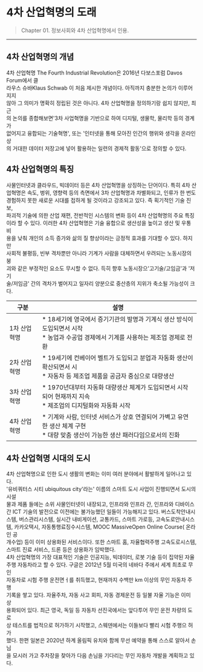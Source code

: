 # 4차 산업혁명의 도래

> Chapter 01. 정보사회와 4차 산업혁명에서 인용.
***

## 4차 산업혁명의 개념
4차 산업혁명 The Fourth Industrial Revolution은 2016년 다보스포럼 Davos Forum에서 클<br>
라우스 슈바Klaus Schwab 이 처음 제시한 개념이다. 아직까지 충분한 논의가 이루어지지<br>
않아 그 의미가 명확히 정립된 것은 아니다. 4차 산업혁명을 정의하기랑 쉽지 않지만, 최근<br>
의 논의를 종합해보면'3차 사업혁명을 기반으로 하여 디지털, 생물학, 물리학 등의 경계가<br>
없어지고 융합되는 기술혁명', 또는 '인터넷을 통해 모아진 인간의 행위와 생각을 온라인상<br>
의 거대한 데이터 저장고에 넣어 활용하는 일련의 경제적 활동'으로 정의할 수 있다.

## 4차 산업혁명의 특징
사물인터넷과 클라우드, 빅데이터 등은 4차 산업혁명을 상징하는 단어이다. 특히 4차 산<br>
업혁명은 속도, 벙위, 영향력 등의 측면에서 3차 산업혁명과 차별화되고, 인류가 한 번도<br>
경험하지 못한 새로운 시대를 접하게 될 것이라고 강조되고 있다. 즉 획기적인 기술 진보,<br>
파괴적 기술에 의한 산업 재편, 전반적인 시스템의 변화 등이 4차 산업혁명의 주요 특징<br>
이라 할 수 있다. 이러한 4차 산업혁명은 기술 융합으로 생산성을 높이고 생산 및 우통 비<br>
용을 낮춰 개인의 소득 증가와 삶의 질 향상이라는 긍정적 효과를 기대할 수 있다. 하지만<br>
사회적 불평등, 빈부 격차뿐만 아니라 기계가 사람을 대체하면서 우려되는 노동시장의 붕<br>
괴와 같은 부정적인 요소도 무시할 수 없다. 득히 향후 노동시장으'고기술/고임금'과 '저기<br>
술/저임금' 간의 격차가 벌어지고 일자리 양분으로 중산층의 지위가 축소될 가능성이 크다.<br>

|구분|설명|
|---|---|
|1차 산업혁명| * 18세기에 영국에서 증기기관의 발명과 기계식 생산 방식이 도입되면서 시작<br>* 농업과 수공업 경제에서 기계를 사용하는 제조업 경제로 전환
|2차 산업혁명| * 19세기에 컨베이어 벨트가 도입되고 분업과 자동화 생산이 확산되면서 시<br>* 자동차 등 제조업 제품을 공금자 중심으로 대량생산
|3차 산업혁명| * 1970년대부터 자동화 대량생산 체계가 도입되면서 시작되어 현재까지 지속<br>* 제조업의 디지털화와 자동화 시작
|4차 산업혁명| * 기계와 사람, 인터넷 서비스가 상호 연결되어 가벽고 유연한 생산 체계 구현<br>* 대량 맞춤 생산이 가능한 생산 패러다임으로서의 진화

## 4차 산업혁명 시대의 도시
4차 산업혁명으로 인한 도시 생활의 변화는 이미 여러 분야에서 활발하게 일어나고 있다.<br>
'유비쿼터스 시티 ubiquitous city'라는' 이름의 스마트 도시 사업이 진행되면서 도시의 시설<br>
물과 제품 들에는 소위 사물인터넷이 내장되고, 인프라와 인프라 간, 인프라와 디바이스<br>
간 ICT 기술의 발전으로 이전에는 불가능했던 일들이 가능해지고 있다. 버스도착안내시<br>
스템, 버스관리시스템, 실시간 내비게이션, 교통카드, 스마트 가로등, 고속도로안내시스<br>
템, 카카오택시, 자동통행료징수시스템, MOOC MassiveOpen Online Course( 온라인 공<br>
개수업) 등이 이미 상용화된 서비스이다. 또한 스마트 홈, 자율협력주행 고속도로시스템,<br>
스마트 진료 서비스, 드론 등은 상용화가 임박했다.<br>
 4차 산업혁명의 가장 대표적인 기술은 인공지능, 빅데이터, 로봇 기술 등이 집약된 자율<br>
 주행 자동차라고 할 수 있다. 구글은 2012년 5월 미국의 네바다 주에서 세계 최초로 무인<br>
 자동차로 시험 주행 운전면ㅓ를 취득했고, 현재까지 수백만 km 이상의 무인 자동차 주행<br>
 기록을 쌓고 있다. 자율주차, 자동 사고 회피, 자동 경제운전 등 일불 자율 기능은 이미 상<br>
 용화되어 있다. 최근 영국, 독일 등 자동차 선진국에서는 앞다투어 무인 운전 차량의 도로<br>
 상 테스트를 법적으로 허가하기 시작했고, 스웨덴에서는 이들보다 빨리 시험 주행으 허가<br>
 했다. 한편 일본은 2020년 하계 올림픽 유치와 함께 무선 예약을 통해 스스로 알아서 손님<br>
 을 모시러 가고 주차장을 찾아가 다음 손님을 기다리는 무인 자동차 개발을 계획하고 있다.
